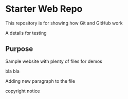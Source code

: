 # Starter Web Repo

This repository is for showing how Git and GitHub work

A details for testing

## Purpose

Sample website with plenty of files for demos

bla bla 

Adding new paragraph to the file

copyright notice